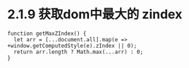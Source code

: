 # 2.1.9 获取dom中最大的 zindex


```
function getMaxZIndex() {
  let arr = [...document.all].map(e => +window.getComputedStyle(e).zIndex || 0);
  return arr.length ? Math.max(...arr) : 0;
}
```
